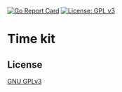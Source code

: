[![Go Report Card](https://goreportcard.com/badge/github.com/narvikd/timekit)](https://goreportcard.com/report/github.com/narvikd/timekit)  [![License: GPL v3](https://img.shields.io/badge/License-GPLv3-blue.svg)](https://www.gnu.org/licenses/gpl-3.0)

# Time kit

## License
[GNU GPLv3](https://www.gnu.org/licenses/gpl-3.0.en.html)